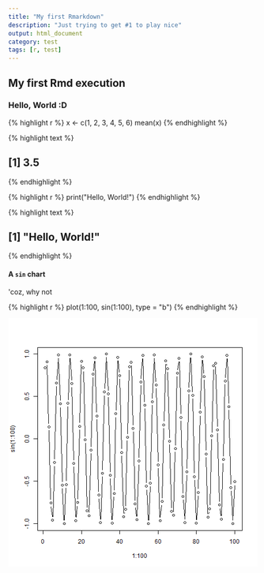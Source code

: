```yaml
---
title: "My first Rmarkdown"
description: "Just trying to get #1 to play nice"
output: html_document
category: test
tags: [r, test]
---
```


## My first Rmd execution

### Hello, World :D


{% highlight r %}
x <- c(1, 2, 3, 4, 5, 6)
mean(x)
{% endhighlight %}



{% highlight text %}
## [1] 3.5
{% endhighlight %}


{% highlight r %}
print("Hello, World!")
{% endhighlight %}



{% highlight text %}
## [1] "Hello, World!"
{% endhighlight %}

#### A `sin` chart

'coz, why not


{% highlight r %}
plot(1:100, sin(1:100), type = "b")
{% endhighlight %}

![center](/figure/R/2021-05-02-test/sinplot-1.png)
